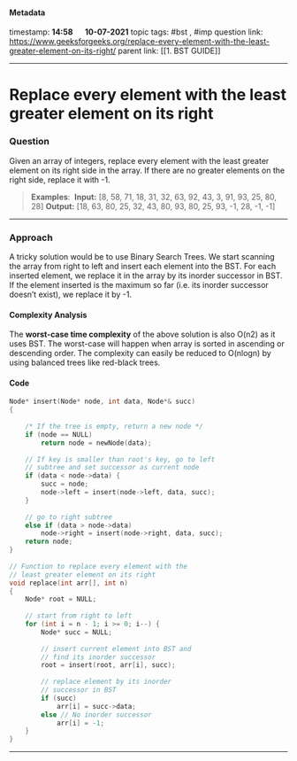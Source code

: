 #### Metadata

timestamp: **14:58**  &emsp;  **10-07-2021**
topic tags: #bst , #imp 
question link: https://www.geeksforgeeks.org/replace-every-element-with-the-least-greater-element-on-its-right/
parent link: [[1. BST GUIDE]]

---

# Replace every element with the least greater element on its right

### Question
Given an array of integers, replace every element with the least greater element on its right side in the array. If there are no greater elements on the right side, replace it with -1.

>**Examples**: 
**Input:** \[8, 58, 71, 18, 31, 32, 63, 92,  43, 3, 91, 93, 25, 80, 28]
>**Output:** \[18, 63, 80, 25, 32, 43, 80, 93, 80, 25, 93, -1, 28, -1, -1]


---


### Approach

A tricky solution would be to use Binary Search Trees. We start scanning the array from right to left and insert each element into the BST. For each inserted element, we replace it in the array by its inorder successor in BST. If the element inserted is the maximum so far (i.e. its inorder successor doesn’t exist), we replace it by -1.

#### Complexity Analysis
The **worst-case time complexity** of the above solution is also O(n2) as it uses BST. The worst-case will happen when array is sorted in ascending or descending order. The complexity can easily be reduced to O(nlogn) by using balanced trees like red-black trees.

#### Code

``` cpp
Node* insert(Node* node, int data, Node*& succ)
{
     
    /* If the tree is empty, return a new node */
    if (node == NULL)
        return node = newNode(data);
 
    // If key is smaller than root's key, go to left
    // subtree and set successor as current node
    if (data < node->data) {
        succ = node;
        node->left = insert(node->left, data, succ);
    }
 
    // go to right subtree
    else if (data > node->data)
        node->right = insert(node->right, data, succ);
    return node;
}
 
// Function to replace every element with the
// least greater element on its right
void replace(int arr[], int n)
{
    Node* root = NULL;
 
    // start from right to left
    for (int i = n - 1; i >= 0; i--) {
        Node* succ = NULL;
 
        // insert current element into BST and
        // find its inorder successor
        root = insert(root, arr[i], succ);
 
        // replace element by its inorder
        // successor in BST
        if (succ)
            arr[i] = succ->data;
        else // No inorder successor
            arr[i] = -1;
    }
}

```

---


